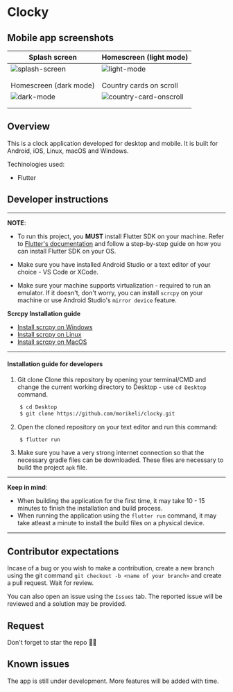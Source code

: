 # Clocky

## Mobile app screenshots

| Splash screen | Homescreen (light mode) |
| ------------- | ------------- |
| ![splash-screen](https://github.com/user-attachments/assets/1a35dba2-67c4-4df2-baf9-30fe3600ad52) | ![light-mode](https://github.com/user-attachments/assets/52f26600-910a-4aa6-9de9-14570e961b96) |
| | |
| | |
| Homescreen (dark mode) | Country cards on scroll |
| ![dark-mode](https://github.com/user-attachments/assets/cdfbcf40-e3cc-45a2-8202-6cba95dcb8e7) | ![country-card-onscroll](https://github.com/user-attachments/assets/9854e0db-8d48-474f-8ef0-96f92c5d9809) |
| | |
| | |



## Overview
This is a clock application developed for desktop and mobile. It is built for Android, iOS, Linux, macOS and Windows.

Techinologies used:
 - Flutter


## Developer instructions
---
**NOTE**: 
* To run this project, you **MUST** install Flutter SDK on your machine. Refer to [Flutter's documentation](https://docs.flutter.dev/get-started/install) and follow a step-by-step guide on how you can install Flutter SDK on your OS.

* Make sure you have installed Android Studio or a text editor of your choice - VS Code or XCode.

* Make sure your machine supports virtualization - required to run an emulator. If it doesn't, don't worry, you can install `scrcpy` on your machine or use Android Studio's `mirror device` feature.

**Scrcpy Installation guide** 
* [Install scrcpy on Windows](https://github.com/Genymobile/scrcpy/blob/master/doc/windows.md)
* [Install scrcpy on Linux](https://github.com/Genymobile/scrcpy/blob/master/doc/linux.md)
* [Install scrcpy on MacOS](https://github.com/Genymobile/scrcpy/blob/master/doc/macos.md)

---


#### Installation guide for developers

1. Git clone
Clone this repository by opening your terminal/CMD and change the current working directory to Desktop - use `cd Desktop` command.
```bash
    $ cd Desktop
    $ git clone https://github.com/morikeli/clocky.git
```

2. Open the cloned repository on your text editor and run this command:
```bash
    $ flutter run
```
3. Make sure you have a very strong internet connection so that the necessary gradle files can be downloaded. These files are necessary to build the project `apk` file.

---
**Keep in mind**:
* When building the application for the first time, it may take 10 - 15 minutes to finish the installation and build process.
* When running the application using the `flutter run` command, it may take atleast a minute to install the build files on a physical device.
---


## Contributor expectations
Incase of a bug or you wish to make a contribution, create a new branch using the git command `git checkout -b <name of your branch>` and create a pull request. Wait for review.

You can also open an issue using the `Issues` tab. The reported issue will be reviewed and a solution may be provided.


## Request
Don't forget to star the repo 🌟😉


## Known issues
The app is still under development. More features will be added with time.
